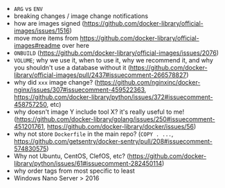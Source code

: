 - `ARG` vs `ENV`
- breaking changes / image change notifications
- how are images signed (https://github.com/docker-library/official-images/issues/1516)
- move more items from https://github.com/docker-library/official-images#readme over here
- `ONBUILD` (https://github.com/docker-library/official-images/issues/2076)
- `VOLUME`; why we use it, when to use it, why we recommend it, and why you shouldn't use a database without it (https://github.com/docker-library/official-images/pull/2437#issuecomment-266578827)
- why did `xxx` image change? (https://github.com/nginxinc/docker-nginx/issues/307#issuecomment-459522363, https://github.com/docker-library/python/issues/372#issuecomment-458757250, etc)
- why doesn't image Y include tool X?  it's really useful to me!  (https://github.com/docker-library/golang/issues/250#issuecomment-451201761, https://github.com/docker-library/docker/issues/56)
- why not store `Dockerfile` in the main repo? (`COPY . ...`, https://github.com/getsentry/docker-sentry/pull/208#issuecomment-574830575)
- Why not Ubuntu, CentOS, ClefOS, etc? (https://github.com/docker-library/python/issues/61#issuecomment-282450114)
- why order tags from most specific to least
- Windows Nano Server > 2016

